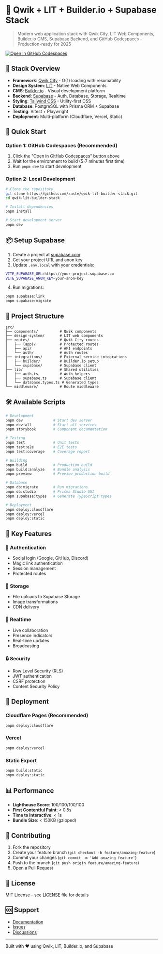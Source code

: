 # 🚀 Qwik + LIT + Builder.io + Supabase Stack

> Modern web application stack with Qwik City, LIT Web Components, Builder.io CMS, Supabase Backend, and GitHub Codespaces - Production-ready for 2025

[![Open in GitHub Codespaces](https://github.com/codespaces/badge.svg)](https://codespaces.new/zaste/qwik-lit-builder-stack)

## 🎯 Stack Overview

- **Framework**: [Qwik City](https://qwik.builder.io/) - O(1) loading with resumability
- **Design System**: [LIT](https://lit.dev/) - Native Web Components
- **CMS**: [Builder.io](https://www.builder.io/) - Visual development platform
- **Backend**: [Supabase](https://supabase.com/) - Auth, Database, Storage, Realtime
- **Styling**: [Tailwind CSS](https://tailwindcss.com/) - Utility-first CSS
- **Database**: PostgreSQL with Prisma ORM + Supabase
- **Testing**: Vitest + Playwright
- **Deployment**: Multi-platform (Cloudflare, Vercel, Static)

## 🚀 Quick Start

### Option 1: GitHub Codespaces (Recommended)

1. Click the "Open in GitHub Codespaces" button above
2. Wait for the environment to build (5-7 minutes first time)
3. Run `pnpm dev` to start development

### Option 2: Local Development

```bash
# Clone the repository
git clone https://github.com/zaste/qwik-lit-builder-stack.git
cd qwik-lit-builder-stack

# Install dependencies
pnpm install

# Start development server
pnpm dev
```

## 📦 Setup Supabase

1. Create a project at [supabase.com](https://supabase.com)
2. Get your project URL and anon key
3. Update `.env.local` with your credentials:

```bash
VITE_SUPABASE_URL=https://your-project.supabase.co
VITE_SUPABASE_ANON_KEY=your-anon-key
```

4. Run migrations:
```bash
pnpm supabase:link
pnpm supabase:migrate
```

## 📁 Project Structure

```
src/
├── components/          # Qwik components
├── design-system/       # LIT web components
├── routes/              # Qwik City routes
│   ├── (app)/           # Protected routes
│   ├── api/             # API endpoints
│   └── auth/            # Auth routes
├── integrations/        # External service integrations
│   ├── builder/         # Builder.io setup
│   └── supabase/        # Supabase client
├── lib/                 # Shared utilities
│   ├── auth.ts          # Auth helpers
│   ├── supabase.ts      # Supabase client
│   └── database.types.ts # Generated types
└── middleware/          # Route middleware
```

## 🛠️ Available Scripts

```bash
# Development
pnpm dev              # Start dev server
pnpm dev:all          # Start all services
pnpm storybook        # Component documentation

# Testing
pnpm test             # Unit tests
pnpm test:e2e         # E2E tests
pnpm test:coverage    # Coverage report

# Building
pnpm build            # Production build
pnpm build:analyze    # Bundle analysis
pnpm preview          # Preview production build

# Database
pnpm db:migrate       # Run migrations
pnpm db:studio        # Prisma Studio GUI
pnpm supabase:types   # Generate TypeScript types

# Deployment
pnpm deploy:cloudflare
pnpm deploy:vercel
pnpm deploy:static
```

## 🔧 Key Features

### 🔐 Authentication
- Social login (Google, GitHub, Discord)
- Magic link authentication
- Session management
- Protected routes

### 💾 Storage
- File uploads to Supabase Storage
- Image transformations
- CDN delivery

### 🔄 Realtime
- Live collaboration
- Presence indicators
- Real-time updates
- Broadcasting

### 🔒 Security
- Row Level Security (RLS)
- JWT authentication
- CSRF protection
- Content Security Policy

## 🚀 Deployment

### Cloudflare Pages (Recommended)

```bash
pnpm deploy:cloudflare
```

### Vercel

```bash
pnpm deploy:vercel
```

### Static Export

```bash
pnpm build:static
pnpm deploy:static
```

## 📊 Performance

- **Lighthouse Score**: 100/100/100/100
- **First Contentful Paint**: < 0.5s
- **Time to Interactive**: < 1s
- **Bundle Size**: < 150KB (gzipped)

## 🤝 Contributing

1. Fork the repository
2. Create your feature branch (`git checkout -b feature/amazing-feature`)
3. Commit your changes (`git commit -m 'Add amazing feature'`)
4. Push to the branch (`git push origin feature/amazing-feature`)
5. Open a Pull Request

## 📝 License

MIT License - see [LICENSE](LICENSE) file for details

## 🆘 Support

- [Documentation](https://github.com/zaste/qwik-lit-builder-stack/wiki)
- [Issues](https://github.com/zaste/qwik-lit-builder-stack/issues)
- [Discussions](https://github.com/zaste/qwik-lit-builder-stack/discussions)

---

Built with ❤️ using Qwik, LIT, Builder.io, and Supabase